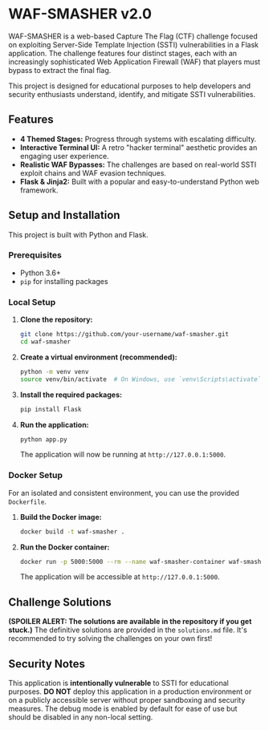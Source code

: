 # WAF-SMASHER v2.0

WAF-SMASHER is a web-based Capture The Flag (CTF) challenge focused on exploiting Server-Side Template Injection (SSTI) vulnerabilities in a Flask application. The challenge features four distinct stages, each with an increasingly sophisticated Web Application Firewall (WAF) that players must bypass to extract the final flag.

This project is designed for educational purposes to help developers and security enthusiasts understand, identify, and mitigate SSTI vulnerabilities.



## Features

-   **4 Themed Stages:** Progress through systems with escalating difficulty.
-   **Interactive Terminal UI:** A retro "hacker terminal" aesthetic provides an engaging user experience.
-   **Realistic WAF Bypasses:** The challenges are based on real-world SSTI exploit chains and WAF evasion techniques.
-   **Flask & Jinja2:** Built with a popular and easy-to-understand Python web framework.

## Setup and Installation

This project is built with Python and Flask.

### Prerequisites

-   Python 3.6+
-   `pip` for installing packages

### Local Setup

1.  **Clone the repository:**
    ```bash
    git clone https://github.com/your-username/waf-smasher.git
    cd waf-smasher
    ```

2.  **Create a virtual environment (recommended):**
    ```bash
    python -m venv venv
    source venv/bin/activate  # On Windows, use `venv\Scripts\activate`
    ```

3.  **Install the required packages:**
    ```bash
    pip install Flask
    ```

4.  **Run the application:**
    ```bash
    python app.py
    ```

    The application will now be running at `http://127.0.0.1:5000`.

### Docker Setup

For an isolated and consistent environment, you can use the provided `Dockerfile`.

1.  **Build the Docker image:**
    ```bash
    docker build -t waf-smasher .
    ```

2.  **Run the Docker container:**
    ```bash
    docker run -p 5000:5000 --rm --name waf-smasher-container waf-smasher
    ```
    The application will be accessible at `http://127.0.0.1:5000`.

## Challenge Solutions

**(SPOILER ALERT: The solutions are available in the repository if you get stuck.)**
The definitive solutions are provided in the `solutions.md` file. It's recommended to try solving the challenges on your own first!

## Security Notes

This application is **intentionally vulnerable** to SSTI for educational purposes. **DO NOT** deploy this application in a production environment or on a publicly accessible server without proper sandboxing and security measures. The debug mode is enabled by default for ease of use but should be disabled in any non-local setting.
